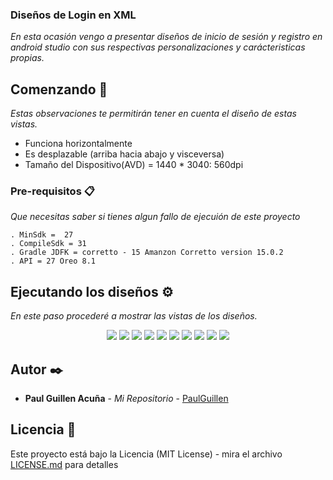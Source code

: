 ### Diseños de Login en XML

_En esta ocasión vengo a presentar diseños de inicio de sesión y registro en android studio con sus respectivas personalizaciones y carácteristicas propias._

## Comenzando 🚀

_Estas observaciones te permitirán tener en cuenta el diseño de estas vistas._
 * Funciona horizontalmente
 * Es desplazable (arriba hacia abajo y visceversa)
 * Tamaño del Dispositivo(AVD) = 1440 * 3040: 560dpi

### Pre-requisitos 📋

_Que necesitas saber si tienes algun fallo de ejecuión de este proyecto_

```
. MinSdk =  27
. CompileSdk = 31
. Gradle JDFK = corretto - 15 Amanzon Corretto version 15.0.2
. API = 27 Oreo 8.1
```

## Ejecutando los diseños ⚙️

_En este paso procederé a mostrar las vistas de los diseños._

<p align="center">

 <img src="https://i.postimg.cc/W4hHHCN5/Main1.png"/>
 <img src="https://i.postimg.cc/gjYyfLyG/Register1.png"/>
 
  <img src="https://i.postimg.cc/qBLx2Q0q/Main2.png"/>
  <img src="https://i.postimg.cc/fR37nNdS/Register2.png"/>

  <img src="https://i.postimg.cc/x1c8TG9c/Main3.png"/>
  <img src="https://i.postimg.cc/02rPp8F4/Register3.png"/>

  <img src="https://i.postimg.cc/NF1kKqYf/Register4.png"/>
   <img src="https://i.postimg.cc/ZKtf4jZ5/Main4.png"/>

  <img src="https://i.postimg.cc/NfcxWM7y/Main5.png"/>
  <img src="https://i.postimg.cc/brjQcCbX/Register5.png"/>
 
</p>

## Autor ✒️

* **Paul Guillen Acuña** - *Mi Repositorio* - [PaulGuillen](https://github.com/PaulGuillen?tab=repositories)

## Licencia 📄

Este proyecto está bajo la Licencia (MIT License) - mira el archivo [LICENSE.md](LICENSE.md) para detalles

